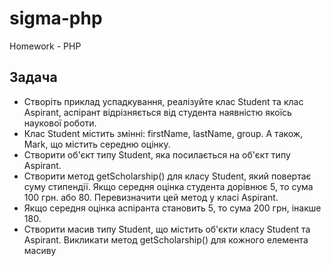 # sigma-php
Homework - PHP

## Задача
* Створіть приклад успадкування, реалізуйте клас Student та клас Aspirant, аспірант відрізняється від студента наявністю якоїсь
наукової роботи.
* Клас Student містить змінні: firstName, lastName, group. А також, Mark, що містить середню оцінку.
* Створити об'єкт типу Student, яка посилається на об'єкт типу Aspirant.
* Створити метод getScholarship() для класу Student, який повертає суму стипендії. Якщо середня оцінка студента дорівнює 5, то сума 100 грн. або 80. Перевизначити цей метод у класі Aspirant.
* Якщо середня оцінка аспіранта становить 5, то сума 200 грн, інакше 180.
* Створити масив типу Student, що містить об'єкти класу Student та Aspirant. Викликати метод getScholarship() для кожного елемента масиву